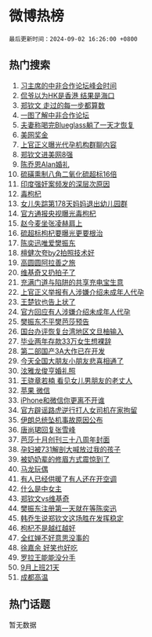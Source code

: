 # 微博热榜

`最后更新时间：2024-09-02 16:26:00 +0800`

## 热门搜索

1. [习主席的中非合作论坛峰会时间](https://m.weibo.cn/search?containerid=100103type%3D1%26t%3D10%26q%3D%23%E4%B9%A0%E4%B8%BB%E5%B8%AD%E7%9A%84%E4%B8%AD%E9%9D%9E%E5%90%88%E4%BD%9C%E8%AE%BA%E5%9D%9B%E5%B3%B0%E4%BC%9A%E6%97%B6%E9%97%B4%23&stream_entry_id=51&isnewpage=1&extparam=seat%3D1%26stream_entry_id%3D51%26pos%3D0%26q%3D%2523%25E4%25B9%25A0%25E4%25B8%25BB%25E5%25B8%25AD%25E7%259A%2584%25E4%25B8%25AD%25E9%259D%259E%25E5%2590%2588%25E4%25BD%259C%25E8%25AE%25BA%25E5%259D%259B%25E5%25B3%25B0%25E4%25BC%259A%25E6%2597%25B6%25E9%2597%25B4%2523%26cate%3D10103%26c_type%3D51%26dgr%3D0%26filter_type%3Drealtimehot%26display_time%3D1725265559%26pre_seqid%3D172526555960903451176)
1. [侃爷以为HK是香港 结果是海口](https://m.weibo.cn/search?containerid=100103type%3D1%26t%3D10%26q%3D%E4%BE%83%E7%88%B7%E4%BB%A5%E4%B8%BAHK%E6%98%AF%E9%A6%99%E6%B8%AF+%E7%BB%93%E6%9E%9C%E6%98%AF%E6%B5%B7%E5%8F%A3&stream_entry_id=31&isnewpage=1&extparam=seat%3D1%26realpos%3D1%26c_type%3D31%26lcate%3D5001%26cate%3D5001%26band_rank%3D1%26q%3D%25E4%25BE%2583%25E7%2588%25B7%25E4%25BB%25A5%25E4%25B8%25BAHK%25E6%2598%25AF%25E9%25A6%2599%25E6%25B8%25AF%2520%25E7%25BB%2593%25E6%259E%259C%25E6%2598%25AF%25E6%25B5%25B7%25E5%258F%25A3%26stream_entry_id%3D31%26flag%3D1%26dgr%3D0%26pos%3D0%26filter_type%3Drealtimehot%26display_time%3D1725265559%26pre_seqid%3D172526555960903451176)
1. [郑钦文 走过的每一步都算数](https://m.weibo.cn/search?containerid=100103type%3D1%26t%3D10%26q%3D%E9%83%91%E9%92%A6%E6%96%87+%E8%B5%B0%E8%BF%87%E7%9A%84%E6%AF%8F%E4%B8%80%E6%AD%A5%E9%83%BD%E7%AE%97%E6%95%B0&stream_entry_id=31&isnewpage=1&extparam=seat%3D1%26realpos%3D2%26c_type%3D31%26lcate%3D5001%26cate%3D5001%26band_rank%3D2%26q%3D%25E9%2583%2591%25E9%2592%25A6%25E6%2596%2587%2520%25E8%25B5%25B0%25E8%25BF%2587%25E7%259A%2584%25E6%25AF%258F%25E4%25B8%2580%25E6%25AD%25A5%25E9%2583%25BD%25E7%25AE%2597%25E6%2595%25B0%26stream_entry_id%3D31%26flag%3D1%26dgr%3D0%26pos%3D1%26filter_type%3Drealtimehot%26display_time%3D1725265559%26pre_seqid%3D172526555960903451176)
1. [一图了解中非合作论坛](https://m.weibo.cn/search?containerid=100103type%3D1%26t%3D10%26q%3D%23%E4%B8%80%E5%9B%BE%E4%BA%86%E8%A7%A3%E4%B8%AD%E9%9D%9E%E5%90%88%E4%BD%9C%E8%AE%BA%E5%9D%9B%23&stream_entry_id=31&isnewpage=1&extparam=seat%3D1%26realpos%3D3%26c_type%3D31%26lcate%3D5001%26cate%3D5001%26band_rank%3D3%26q%3D%2523%25E4%25B8%2580%25E5%259B%25BE%25E4%25BA%2586%25E8%25A7%25A3%25E4%25B8%25AD%25E9%259D%259E%25E5%2590%2588%25E4%25BD%259C%25E8%25AE%25BA%25E5%259D%259B%2523%26stream_entry_id%3D31%26flag%3D1%26dgr%3D0%26pos%3D2%26filter_type%3Drealtimehot%26display_time%3D1725265559%26pre_seqid%3D172526555960903451176)
1. [夫妻称喝完Blueglass躺了一天才恢复](https://m.weibo.cn/search?containerid=100103type%3D1%26t%3D10%26q%3D%23%E5%A4%AB%E5%A6%BB%E7%A7%B0%E5%96%9D%E5%AE%8CBlueglass%E8%BA%BA%E4%BA%86%E4%B8%80%E5%A4%A9%E6%89%8D%E6%81%A2%E5%A4%8D%23&stream_entry_id=31&isnewpage=1&extparam=seat%3D1%26realpos%3D4%26c_type%3D31%26lcate%3D5001%26cate%3D5001%26band_rank%3D4%26q%3D%2523%25E5%25A4%25AB%25E5%25A6%25BB%25E7%25A7%25B0%25E5%2596%259D%25E5%25AE%258CBlueglass%25E8%25BA%25BA%25E4%25BA%2586%25E4%25B8%2580%25E5%25A4%25A9%25E6%2589%258D%25E6%2581%25A2%25E5%25A4%258D%2523%26stream_entry_id%3D31%26flag%3D1%26dgr%3D0%26pos%3D3%26filter_type%3Drealtimehot%26display_time%3D1725265559%26pre_seqid%3D172526555960903451176)
1. [美网奖金](https://m.weibo.cn/search?containerid=100103type%3D1%26t%3D10%26q%3D%E7%BE%8E%E7%BD%91%E5%A5%96%E9%87%91&stream_entry_id=31&isnewpage=1&extparam=seat%3D1%26realpos%3D5%26c_type%3D31%26lcate%3D5001%26cate%3D5001%26band_rank%3D5%26q%3D%25E7%25BE%258E%25E7%25BD%2591%25E5%25A5%2596%25E9%2587%2591%26stream_entry_id%3D31%26flag%3D1%26dgr%3D0%26pos%3D4%26filter_type%3Drealtimehot%26display_time%3D1725265559%26pre_seqid%3D172526555960903451176)
1. [上官正义曝光代孕机构群聊内容](https://m.weibo.cn/search?containerid=100103type%3D1%26t%3D10%26q%3D%23%E4%B8%8A%E5%AE%98%E6%AD%A3%E4%B9%89%E6%9B%9D%E5%85%89%E4%BB%A3%E5%AD%95%E6%9C%BA%E6%9E%84%E7%BE%A4%E8%81%8A%E5%86%85%E5%AE%B9%23&stream_entry_id=31&isnewpage=1&extparam=seat%3D1%26realpos%3D6%26c_type%3D31%26lcate%3D5001%26cate%3D5001%26band_rank%3D6%26q%3D%2523%25E4%25B8%258A%25E5%25AE%2598%25E6%25AD%25A3%25E4%25B9%2589%25E6%259B%259D%25E5%2585%2589%25E4%25BB%25A3%25E5%25AD%2595%25E6%259C%25BA%25E6%259E%2584%25E7%25BE%25A4%25E8%2581%258A%25E5%2586%2585%25E5%25AE%25B9%2523%26stream_entry_id%3D31%26flag%3D1%26dgr%3D0%26pos%3D5%26filter_type%3Drealtimehot%26display_time%3D1725265559%26pre_seqid%3D172526555960903451176)
1. [郑钦文进美网8强](https://m.weibo.cn/search?containerid=100103type%3D1%26t%3D10%26q%3D%23%E9%83%91%E9%92%A6%E6%96%87%E8%BF%9B%E7%BE%8E%E7%BD%918%E5%BC%BA%23&stream_entry_id=31&isnewpage=1&extparam=seat%3D1%26realpos%3D7%26c_type%3D31%26lcate%3D5001%26cate%3D5001%26band_rank%3D7%26q%3D%2523%25E9%2583%2591%25E9%2592%25A6%25E6%2596%2587%25E8%25BF%259B%25E7%25BE%258E%25E7%25BD%25918%25E5%25BC%25BA%2523%26stream_entry_id%3D31%26flag%3D16%26dgr%3D0%26pos%3D6%26filter_type%3Drealtimehot%26display_time%3D1725265559%26pre_seqid%3D172526555960903451176)
1. [陈乔恩Alan婚礼](https://m.weibo.cn/search?containerid=100103type%3D1%26t%3D10%26q%3D%23%E9%99%88%E4%B9%94%E6%81%A9Alan%E5%A9%9A%E7%A4%BC%23&stream_entry_id=31&isnewpage=1&extparam=seat%3D1%26realpos%3D8%26c_type%3D31%26lcate%3D5001%26cate%3D5001%26band_rank%3D8%26q%3D%2523%25E9%2599%2588%25E4%25B9%2594%25E6%2581%25A9Alan%25E5%25A9%259A%25E7%25A4%25BC%2523%26stream_entry_id%3D31%26flag%3D2%26dgr%3D0%26pos%3D7%26filter_type%3Drealtimehot%26display_time%3D1725265559%26pre_seqid%3D172526555960903451176)
1. [硫磺熏制八角二氧化硫超标16倍](https://m.weibo.cn/search?containerid=100103type%3D1%26t%3D10%26q%3D%23%E7%A1%AB%E7%A3%BA%E7%86%8F%E5%88%B6%E5%85%AB%E8%A7%92%E4%BA%8C%E6%B0%A7%E5%8C%96%E7%A1%AB%E8%B6%85%E6%A0%8716%E5%80%8D%23&stream_entry_id=31&isnewpage=1&extparam=seat%3D1%26realpos%3D9%26c_type%3D31%26lcate%3D5001%26cate%3D5001%26band_rank%3D9%26q%3D%2523%25E7%25A1%25AB%25E7%25A3%25BA%25E7%2586%258F%25E5%2588%25B6%25E5%2585%25AB%25E8%25A7%2592%25E4%25BA%258C%25E6%25B0%25A7%25E5%258C%2596%25E7%25A1%25AB%25E8%25B6%2585%25E6%25A0%258716%25E5%2580%258D%2523%26stream_entry_id%3D31%26flag%3D1%26dgr%3D0%26pos%3D8%26filter_type%3Drealtimehot%26display_time%3D1725265559%26pre_seqid%3D172526555960903451176)
1. [印度强奸案频发的深层次原因](https://m.weibo.cn/search?containerid=100103type%3D1%26t%3D10%26q%3D%23%E5%8D%B0%E5%BA%A6%E5%BC%BA%E5%A5%B8%E6%A1%88%E9%A2%91%E5%8F%91%E7%9A%84%E6%B7%B1%E5%B1%82%E6%AC%A1%E5%8E%9F%E5%9B%A0%23&stream_entry_id=31&isnewpage=1&extparam=seat%3D1%26realpos%3D10%26c_type%3D31%26lcate%3D5001%26cate%3D5001%26band_rank%3D10%26q%3D%2523%25E5%258D%25B0%25E5%25BA%25A6%25E5%25BC%25BA%25E5%25A5%25B8%25E6%25A1%2588%25E9%25A2%2591%25E5%258F%2591%25E7%259A%2584%25E6%25B7%25B1%25E5%25B1%2582%25E6%25AC%25A1%25E5%258E%259F%25E5%259B%25A0%2523%26stream_entry_id%3D31%26flag%3D1%26dgr%3D0%26pos%3D9%26filter_type%3Drealtimehot%26display_time%3D1725265559%26pre_seqid%3D172526555960903451176)
1. [毒枸杞](https://m.weibo.cn/search?containerid=100103type%3D1%26t%3D10%26q%3D%E6%AF%92%E6%9E%B8%E6%9D%9E&stream_entry_id=31&isnewpage=1&extparam=seat%3D1%26realpos%3D11%26c_type%3D31%26lcate%3D5001%26cate%3D5001%26band_rank%3D11%26q%3D%25E6%25AF%2592%25E6%259E%25B8%25E6%259D%259E%26stream_entry_id%3D31%26flag%3D0%26dgr%3D0%26pos%3D10%26filter_type%3Drealtimehot%26display_time%3D1725265559%26pre_seqid%3D172526555960903451176)
1. [女儿失踪第178天妈妈退出幼儿园群](https://m.weibo.cn/search?containerid=100103type%3D1%26t%3D10%26q%3D%23%E5%A5%B3%E5%84%BF%E5%A4%B1%E8%B8%AA%E7%AC%AC178%E5%A4%A9%E5%A6%88%E5%A6%88%E9%80%80%E5%87%BA%E5%B9%BC%E5%84%BF%E5%9B%AD%E7%BE%A4%23&stream_entry_id=31&isnewpage=1&extparam=seat%3D1%26realpos%3D12%26c_type%3D31%26lcate%3D5001%26cate%3D5001%26band_rank%3D12%26q%3D%2523%25E5%25A5%25B3%25E5%2584%25BF%25E5%25A4%25B1%25E8%25B8%25AA%25E7%25AC%25AC178%25E5%25A4%25A9%25E5%25A6%2588%25E5%25A6%2588%25E9%2580%2580%25E5%2587%25BA%25E5%25B9%25BC%25E5%2584%25BF%25E5%259B%25AD%25E7%25BE%25A4%2523%26stream_entry_id%3D31%26flag%3D2%26dgr%3D0%26pos%3D11%26filter_type%3Drealtimehot%26display_time%3D1725265559%26pre_seqid%3D172526555960903451176)
1. [官方通报央视曝光毒枸杞](https://m.weibo.cn/search?containerid=100103type%3D1%26t%3D10%26q%3D%23%E5%AE%98%E6%96%B9%E9%80%9A%E6%8A%A5%E5%A4%AE%E8%A7%86%E6%9B%9D%E5%85%89%E6%AF%92%E6%9E%B8%E6%9D%9E%23&stream_entry_id=31&isnewpage=1&extparam=seat%3D1%26realpos%3D13%26c_type%3D31%26lcate%3D5001%26cate%3D5001%26band_rank%3D13%26q%3D%2523%25E5%25AE%2598%25E6%2596%25B9%25E9%2580%259A%25E6%258A%25A5%25E5%25A4%25AE%25E8%25A7%2586%25E6%259B%259D%25E5%2585%2589%25E6%25AF%2592%25E6%259E%25B8%25E6%259D%259E%2523%26stream_entry_id%3D31%26flag%3D0%26dgr%3D0%26pos%3D12%26filter_type%3Drealtimehot%26display_time%3D1725265559%26pre_seqid%3D172526555960903451176)
1. [赵今麦坐张凌赫肩上](https://m.weibo.cn/search?containerid=100103type%3D1%26t%3D10%26q%3D%23%E8%B5%B5%E4%BB%8A%E9%BA%A6%E5%9D%90%E5%BC%A0%E5%87%8C%E8%B5%AB%E8%82%A9%E4%B8%8A%23&stream_entry_id=31&isnewpage=1&extparam=seat%3D1%26realpos%3D14%26c_type%3D31%26lcate%3D5001%26cate%3D5001%26band_rank%3D14%26q%3D%2523%25E8%25B5%25B5%25E4%25BB%258A%25E9%25BA%25A6%25E5%259D%2590%25E5%25BC%25A0%25E5%2587%258C%25E8%25B5%25AB%25E8%2582%25A9%25E4%25B8%258A%2523%26stream_entry_id%3D31%26flag%3D1%26dgr%3D0%26pos%3D13%26filter_type%3Drealtimehot%26display_time%3D1725265559%26pre_seqid%3D172526555960903451176)
1. [硫超标枸杞要曝光更要根治](https://m.weibo.cn/search?containerid=100103type%3D1%26t%3D10%26q%3D%23%E7%A1%AB%E8%B6%85%E6%A0%87%E6%9E%B8%E6%9D%9E%E8%A6%81%E6%9B%9D%E5%85%89%E6%9B%B4%E8%A6%81%E6%A0%B9%E6%B2%BB%23&stream_entry_id=31&isnewpage=1&extparam=seat%3D1%26realpos%3D15%26c_type%3D31%26lcate%3D5001%26cate%3D5001%26band_rank%3D15%26q%3D%2523%25E7%25A1%25AB%25E8%25B6%2585%25E6%25A0%2587%25E6%259E%25B8%25E6%259D%259E%25E8%25A6%2581%25E6%259B%259D%25E5%2585%2589%25E6%259B%25B4%25E8%25A6%2581%25E6%25A0%25B9%25E6%25B2%25BB%2523%26stream_entry_id%3D31%26flag%3D1%26dgr%3D0%26pos%3D14%26filter_type%3Drealtimehot%26display_time%3D1725265559%26pre_seqid%3D172526555960903451176)
1. [陈奕迅唯爱樊振东](https://m.weibo.cn/search?containerid=100103type%3D1%26t%3D10%26q%3D%23%E9%99%88%E5%A5%95%E8%BF%85%E5%94%AF%E7%88%B1%E6%A8%8A%E6%8C%AF%E4%B8%9C%23&stream_entry_id=31&isnewpage=1&extparam=seat%3D1%26realpos%3D16%26c_type%3D31%26lcate%3D5001%26cate%3D5001%26band_rank%3D16%26q%3D%2523%25E9%2599%2588%25E5%25A5%2595%25E8%25BF%2585%25E5%2594%25AF%25E7%2588%25B1%25E6%25A8%258A%25E6%258C%25AF%25E4%25B8%259C%2523%26stream_entry_id%3D31%26flag%3D0%26dgr%3D0%26pos%3D15%26filter_type%3Drealtimehot%26display_time%3D1725265559%26pre_seqid%3D172526555960903451176)
1. [檀健次夸by2拍照技术好](https://m.weibo.cn/search?containerid=100103type%3D1%26t%3D10%26q%3D%E6%AA%80%E5%81%A5%E6%AC%A1%E5%A4%B8by2%E6%8B%8D%E7%85%A7%E6%8A%80%E6%9C%AF%E5%A5%BD&stream_entry_id=31&isnewpage=1&extparam=seat%3D1%26realpos%3D17%26c_type%3D31%26lcate%3D5001%26cate%3D5001%26band_rank%3D17%26q%3D%25E6%25AA%2580%25E5%2581%25A5%25E6%25AC%25A1%25E5%25A4%25B8by2%25E6%258B%258D%25E7%2585%25A7%25E6%258A%2580%25E6%259C%25AF%25E5%25A5%25BD%26stream_entry_id%3D31%26flag%3D1%26dgr%3D0%26pos%3D16%26filter_type%3Drealtimehot%26display_time%3D1725265559%26pre_seqid%3D172526555960903451176)
1. [高圆圆阿拉善之旅](https://m.weibo.cn/search?containerid=100103type%3D1%26t%3D10%26q%3D%23%E9%AB%98%E5%9C%86%E5%9C%86%E9%98%BF%E6%8B%89%E5%96%84%E4%B9%8B%E6%97%85%23&stream_entry_id=31&isnewpage=1&extparam=seat%3D1%26realpos%3D18%26c_type%3D31%26lcate%3D5001%26cate%3D5001%26band_rank%3D18%26q%3D%2523%25E9%25AB%2598%25E5%259C%2586%25E5%259C%2586%25E9%2598%25BF%25E6%258B%2589%25E5%2596%2584%25E4%25B9%258B%25E6%2597%2585%2523%26stream_entry_id%3D31%26flag%3D1%26dgr%3D0%26pos%3D17%26filter_type%3Drealtimehot%26display_time%3D1725265559%26pre_seqid%3D172526555960903451176)
1. [维基奇又扔拍子了](https://m.weibo.cn/search?containerid=100103type%3D1%26t%3D10%26q%3D%23%E7%BB%B4%E5%9F%BA%E5%A5%87%E5%8F%88%E6%89%94%E6%8B%8D%E5%AD%90%E4%BA%86%23&stream_entry_id=31&isnewpage=1&extparam=seat%3D1%26realpos%3D19%26c_type%3D31%26lcate%3D5001%26cate%3D5001%26band_rank%3D19%26q%3D%2523%25E7%25BB%25B4%25E5%259F%25BA%25E5%25A5%2587%25E5%258F%2588%25E6%2589%2594%25E6%258B%258D%25E5%25AD%2590%25E4%25BA%2586%2523%26stream_entry_id%3D31%26flag%3D0%26dgr%3D0%26pos%3D18%26filter_type%3Drealtimehot%26display_time%3D1725265559%26pre_seqid%3D172526555960903451176)
1. [充满门道与陷阱的共享充电宝生意](https://m.weibo.cn/search?containerid=100103type%3D1%26t%3D10%26q%3D%23%E5%85%85%E6%BB%A1%E9%97%A8%E9%81%93%E4%B8%8E%E9%99%B7%E9%98%B1%E7%9A%84%E5%85%B1%E4%BA%AB%E5%85%85%E7%94%B5%E5%AE%9D%E7%94%9F%E6%84%8F%23&stream_entry_id=31&isnewpage=1&extparam=seat%3D1%26realpos%3D20%26c_type%3D31%26lcate%3D5001%26cate%3D5001%26band_rank%3D20%26q%3D%2523%25E5%2585%2585%25E6%25BB%25A1%25E9%2597%25A8%25E9%2581%2593%25E4%25B8%258E%25E9%2599%25B7%25E9%2598%25B1%25E7%259A%2584%25E5%2585%25B1%25E4%25BA%25AB%25E5%2585%2585%25E7%2594%25B5%25E5%25AE%259D%25E7%2594%259F%25E6%2584%258F%2523%26stream_entry_id%3D31%26flag%3D1%26dgr%3D0%26pos%3D19%26filter_type%3Drealtimehot%26display_time%3D1725265559%26pre_seqid%3D172526555960903451176)
1. [上官正义举报有人涉嫌介绍未成年人代孕](https://m.weibo.cn/search?containerid=100103type%3D1%26t%3D10%26q%3D%23%E4%B8%8A%E5%AE%98%E6%AD%A3%E4%B9%89%E4%B8%BE%E6%8A%A5%E6%9C%89%E4%BA%BA%E6%B6%89%E5%AB%8C%E4%BB%8B%E7%BB%8D%E6%9C%AA%E6%88%90%E5%B9%B4%E4%BA%BA%E4%BB%A3%E5%AD%95%23&stream_entry_id=31&isnewpage=1&extparam=seat%3D1%26realpos%3D21%26c_type%3D31%26lcate%3D5001%26cate%3D5001%26band_rank%3D21%26q%3D%2523%25E4%25B8%258A%25E5%25AE%2598%25E6%25AD%25A3%25E4%25B9%2589%25E4%25B8%25BE%25E6%258A%25A5%25E6%259C%2589%25E4%25BA%25BA%25E6%25B6%2589%25E5%25AB%258C%25E4%25BB%258B%25E7%25BB%258D%25E6%259C%25AA%25E6%2588%2590%25E5%25B9%25B4%25E4%25BA%25BA%25E4%25BB%25A3%25E5%25AD%2595%2523%26stream_entry_id%3D31%26flag%3D0%26dgr%3D0%26pos%3D20%26filter_type%3Drealtimehot%26display_time%3D1725265559%26pre_seqid%3D172526555960903451176)
1. [王楚钦也告上状了](https://m.weibo.cn/search?containerid=100103type%3D1%26t%3D10%26q%3D%23%E7%8E%8B%E6%A5%9A%E9%92%A6%E4%B9%9F%E5%91%8A%E4%B8%8A%E7%8A%B6%E4%BA%86%23&stream_entry_id=31&isnewpage=1&extparam=seat%3D1%26realpos%3D22%26c_type%3D31%26lcate%3D5001%26cate%3D5001%26band_rank%3D22%26q%3D%2523%25E7%258E%258B%25E6%25A5%259A%25E9%2592%25A6%25E4%25B9%259F%25E5%2591%258A%25E4%25B8%258A%25E7%258A%25B6%25E4%25BA%2586%2523%26stream_entry_id%3D31%26flag%3D1%26dgr%3D0%26pos%3D21%26filter_type%3Drealtimehot%26display_time%3D1725265559%26pre_seqid%3D172526555960903451176)
1. [官方回应有人涉嫌介绍未成年人代孕](https://m.weibo.cn/search?containerid=100103type%3D1%26t%3D10%26q%3D%23%E5%AE%98%E6%96%B9%E5%9B%9E%E5%BA%94%E6%9C%89%E4%BA%BA%E6%B6%89%E5%AB%8C%E4%BB%8B%E7%BB%8D%E6%9C%AA%E6%88%90%E5%B9%B4%E4%BA%BA%E4%BB%A3%E5%AD%95%23&stream_entry_id=31&isnewpage=1&extparam=seat%3D1%26realpos%3D23%26c_type%3D31%26lcate%3D5001%26cate%3D5001%26band_rank%3D23%26q%3D%2523%25E5%25AE%2598%25E6%2596%25B9%25E5%259B%259E%25E5%25BA%2594%25E6%259C%2589%25E4%25BA%25BA%25E6%25B6%2589%25E5%25AB%258C%25E4%25BB%258B%25E7%25BB%258D%25E6%259C%25AA%25E6%2588%2590%25E5%25B9%25B4%25E4%25BA%25BA%25E4%25BB%25A3%25E5%25AD%2595%2523%26stream_entry_id%3D31%26flag%3D0%26dgr%3D0%26pos%3D22%26filter_type%3Drealtimehot%26display_time%3D1725265559%26pre_seqid%3D172526555960903451176)
1. [樊振东不平樊芭莎预告](https://m.weibo.cn/search?containerid=100103type%3D1%26t%3D10%26q%3D%23%E6%A8%8A%E6%8C%AF%E4%B8%9C%E4%B8%8D%E5%B9%B3%E6%A8%8A%E8%8A%AD%E8%8E%8E%E9%A2%84%E5%91%8A%23&stream_entry_id=31&isnewpage=1&extparam=seat%3D1%26realpos%3D24%26c_type%3D31%26lcate%3D5001%26cate%3D5001%26band_rank%3D24%26q%3D%2523%25E6%25A8%258A%25E6%258C%25AF%25E4%25B8%259C%25E4%25B8%258D%25E5%25B9%25B3%25E6%25A8%258A%25E8%258A%25AD%25E8%258E%258E%25E9%25A2%2584%25E5%2591%258A%2523%26stream_entry_id%3D31%26flag%3D1%26dgr%3D0%26pos%3D23%26filter_type%3Drealtimehot%26display_time%3D1725265559%26pre_seqid%3D172526555960903451176)
1. [国台办评恢复台湾地区文旦柚输入](https://m.weibo.cn/search?containerid=100103type%3D1%26t%3D10%26q%3D%23%E5%9B%BD%E5%8F%B0%E5%8A%9E%E8%AF%84%E6%81%A2%E5%A4%8D%E5%8F%B0%E6%B9%BE%E5%9C%B0%E5%8C%BA%E6%96%87%E6%97%A6%E6%9F%9A%E8%BE%93%E5%85%A5%23&stream_entry_id=31&isnewpage=1&extparam=seat%3D1%26realpos%3D25%26c_type%3D31%26lcate%3D5001%26cate%3D5001%26band_rank%3D25%26q%3D%2523%25E5%259B%25BD%25E5%258F%25B0%25E5%258A%259E%25E8%25AF%2584%25E6%2581%25A2%25E5%25A4%258D%25E5%258F%25B0%25E6%25B9%25BE%25E5%259C%25B0%25E5%258C%25BA%25E6%2596%2587%25E6%2597%25A6%25E6%259F%259A%25E8%25BE%2593%25E5%2585%25A5%2523%26stream_entry_id%3D31%26flag%3D0%26dgr%3D0%26pos%3D24%26filter_type%3Drealtimehot%26display_time%3D1725265559%26pre_seqid%3D172526555960903451176)
1. [毕业两年存款33万女生想裸辞](https://m.weibo.cn/search?containerid=100103type%3D1%26t%3D10%26q%3D%23%E6%AF%95%E4%B8%9A%E4%B8%A4%E5%B9%B4%E5%AD%98%E6%AC%BE33%E4%B8%87%E5%A5%B3%E7%94%9F%E6%83%B3%E8%A3%B8%E8%BE%9E%23&stream_entry_id=31&isnewpage=1&extparam=seat%3D1%26realpos%3D26%26c_type%3D31%26lcate%3D5001%26cate%3D5001%26band_rank%3D26%26q%3D%2523%25E6%25AF%2595%25E4%25B8%259A%25E4%25B8%25A4%25E5%25B9%25B4%25E5%25AD%2598%25E6%25AC%25BE33%25E4%25B8%2587%25E5%25A5%25B3%25E7%2594%259F%25E6%2583%25B3%25E8%25A3%25B8%25E8%25BE%259E%2523%26stream_entry_id%3D31%26flag%3D0%26dgr%3D0%26pos%3D25%26filter_type%3Drealtimehot%26display_time%3D1725265559%26pre_seqid%3D172526555960903451176)
1. [第二部国产3A大作已在开发](https://m.weibo.cn/search?containerid=100103type%3D1%26t%3D10%26q%3D%23%E7%AC%AC%E4%BA%8C%E9%83%A8%E5%9B%BD%E4%BA%A73A%E5%A4%A7%E4%BD%9C%E5%B7%B2%E5%9C%A8%E5%BC%80%E5%8F%91%23&stream_entry_id=31&isnewpage=1&extparam=seat%3D1%26realpos%3D27%26c_type%3D31%26lcate%3D5001%26cate%3D5001%26band_rank%3D27%26q%3D%2523%25E7%25AC%25AC%25E4%25BA%258C%25E9%2583%25A8%25E5%259B%25BD%25E4%25BA%25A73A%25E5%25A4%25A7%25E4%25BD%259C%25E5%25B7%25B2%25E5%259C%25A8%25E5%25BC%2580%25E5%258F%2591%2523%26stream_entry_id%3D31%26flag%3D1%26dgr%3D0%26pos%3D26%26filter_type%3Drealtimehot%26display_time%3D1725265559%26pre_seqid%3D172526555960903451176)
1. [今天全国大朋友小朋友悲喜相通了](https://m.weibo.cn/search?containerid=100103type%3D1%26t%3D10%26q%3D%23%E4%BB%8A%E5%A4%A9%E5%85%A8%E5%9B%BD%E5%A4%A7%E6%9C%8B%E5%8F%8B%E5%B0%8F%E6%9C%8B%E5%8F%8B%E6%82%B2%E5%96%9C%E7%9B%B8%E9%80%9A%E4%BA%86%23&stream_entry_id=31&isnewpage=1&extparam=seat%3D1%26realpos%3D28%26c_type%3D31%26lcate%3D5001%26cate%3D5001%26band_rank%3D28%26q%3D%2523%25E4%25BB%258A%25E5%25A4%25A9%25E5%2585%25A8%25E5%259B%25BD%25E5%25A4%25A7%25E6%259C%258B%25E5%258F%258B%25E5%25B0%258F%25E6%259C%258B%25E5%258F%258B%25E6%2582%25B2%25E5%2596%259C%25E7%259B%25B8%25E9%2580%259A%25E4%25BA%2586%2523%26stream_entry_id%3D31%26flag%3D1%26dgr%3D0%26pos%3D27%26filter_type%3Drealtimehot%26display_time%3D1725265559%26pre_seqid%3D172526555960903451176)
1. [泫雅龙俊亨婚礼照](https://m.weibo.cn/search?containerid=100103type%3D1%26t%3D10%26q%3D%23%E6%B3%AB%E9%9B%85%E9%BE%99%E4%BF%8A%E4%BA%A8%E5%A9%9A%E7%A4%BC%E7%85%A7%23&stream_entry_id=31&isnewpage=1&extparam=seat%3D1%26realpos%3D29%26c_type%3D31%26lcate%3D5001%26cate%3D5001%26band_rank%3D29%26q%3D%2523%25E6%25B3%25AB%25E9%259B%2585%25E9%25BE%2599%25E4%25BF%258A%25E4%25BA%25A8%25E5%25A9%259A%25E7%25A4%25BC%25E7%2585%25A7%2523%26stream_entry_id%3D31%26flag%3D0%26dgr%3D0%26pos%3D28%26filter_type%3Drealtimehot%26display_time%3D1725265559%26pre_seqid%3D172526555960903451176)
1. [王骁章若楠 看见女儿男朋友的老丈人](https://m.weibo.cn/search?containerid=100103type%3D1%26t%3D10%26q%3D%E7%8E%8B%E9%AA%81%E7%AB%A0%E8%8B%A5%E6%A5%A0+%E7%9C%8B%E8%A7%81%E5%A5%B3%E5%84%BF%E7%94%B7%E6%9C%8B%E5%8F%8B%E7%9A%84%E8%80%81%E4%B8%88%E4%BA%BA&stream_entry_id=31&isnewpage=1&extparam=seat%3D1%26realpos%3D30%26c_type%3D31%26lcate%3D5001%26cate%3D5001%26band_rank%3D30%26q%3D%25E7%258E%258B%25E9%25AA%2581%25E7%25AB%25A0%25E8%258B%25A5%25E6%25A5%25A0%2520%25E7%259C%258B%25E8%25A7%2581%25E5%25A5%25B3%25E5%2584%25BF%25E7%2594%25B7%25E6%259C%258B%25E5%258F%258B%25E7%259A%2584%25E8%2580%2581%25E4%25B8%2588%25E4%25BA%25BA%26stream_entry_id%3D31%26flag%3D0%26dgr%3D0%26pos%3D29%26filter_type%3Drealtimehot%26display_time%3D1725265559%26pre_seqid%3D172526555960903451176)
1. [苹果 微信](https://m.weibo.cn/search?containerid=100103type%3D1%26t%3D10%26q%3D%E8%8B%B9%E6%9E%9C+%E5%BE%AE%E4%BF%A1&stream_entry_id=31&isnewpage=1&extparam=seat%3D1%26realpos%3D31%26c_type%3D31%26lcate%3D5001%26cate%3D5001%26band_rank%3D31%26q%3D%25E8%258B%25B9%25E6%259E%259C%2520%25E5%25BE%25AE%25E4%25BF%25A1%26stream_entry_id%3D31%26flag%3D0%26dgr%3D0%26pos%3D30%26filter_type%3Drealtimehot%26display_time%3D1725265559%26pre_seqid%3D172526555960903451176)
1. [iPhone和微信你更离不开谁](https://m.weibo.cn/search?containerid=100103type%3D1%26t%3D10%26q%3D%23iPhone%E5%92%8C%E5%BE%AE%E4%BF%A1%E4%BD%A0%E6%9B%B4%E7%A6%BB%E4%B8%8D%E5%BC%80%E8%B0%81%23&stream_entry_id=31&isnewpage=1&extparam=seat%3D1%26realpos%3D32%26c_type%3D31%26lcate%3D5001%26cate%3D5001%26band_rank%3D32%26q%3D%2523iPhone%25E5%2592%258C%25E5%25BE%25AE%25E4%25BF%25A1%25E4%25BD%25A0%25E6%259B%25B4%25E7%25A6%25BB%25E4%25B8%258D%25E5%25BC%2580%25E8%25B0%2581%2523%26stream_entry_id%3D31%26flag%3D1%26dgr%3D0%26pos%3D31%26filter_type%3Drealtimehot%26display_time%3D1725265559%26pre_seqid%3D172526555960903451176)
1. [官方辟谣路虎逆行打人女司机在家拘留](https://m.weibo.cn/search?containerid=100103type%3D1%26t%3D10%26q%3D%23%E5%AE%98%E6%96%B9%E8%BE%9F%E8%B0%A3%E8%B7%AF%E8%99%8E%E9%80%86%E8%A1%8C%E6%89%93%E4%BA%BA%E5%A5%B3%E5%8F%B8%E6%9C%BA%E5%9C%A8%E5%AE%B6%E6%8B%98%E7%95%99%23&stream_entry_id=31&isnewpage=1&extparam=seat%3D1%26realpos%3D33%26c_type%3D31%26lcate%3D5001%26cate%3D5001%26band_rank%3D33%26q%3D%2523%25E5%25AE%2598%25E6%2596%25B9%25E8%25BE%259F%25E8%25B0%25A3%25E8%25B7%25AF%25E8%2599%258E%25E9%2580%2586%25E8%25A1%258C%25E6%2589%2593%25E4%25BA%25BA%25E5%25A5%25B3%25E5%258F%25B8%25E6%259C%25BA%25E5%259C%25A8%25E5%25AE%25B6%25E6%258B%2598%25E7%2595%2599%2523%26stream_entry_id%3D31%26flag%3D0%26dgr%3D0%26pos%3D32%26filter_type%3Drealtimehot%26display_time%3D1725265559%26pre_seqid%3D172526555960903451176)
1. [伊朗总统坠机事故原因公布](https://m.weibo.cn/search?containerid=100103type%3D1%26t%3D10%26q%3D%23%E4%BC%8A%E6%9C%97%E6%80%BB%E7%BB%9F%E5%9D%A0%E6%9C%BA%E4%BA%8B%E6%95%85%E5%8E%9F%E5%9B%A0%E5%85%AC%E5%B8%83%23&stream_entry_id=31&isnewpage=1&extparam=seat%3D1%26realpos%3D34%26c_type%3D31%26lcate%3D5001%26cate%3D5001%26band_rank%3D34%26q%3D%2523%25E4%25BC%258A%25E6%259C%2597%25E6%2580%25BB%25E7%25BB%259F%25E5%259D%25A0%25E6%259C%25BA%25E4%25BA%258B%25E6%2595%2585%25E5%258E%259F%25E5%259B%25A0%25E5%2585%25AC%25E5%25B8%2583%2523%26stream_entry_id%3D31%26flag%3D1%26dgr%3D0%26pos%3D33%26filter_type%3Drealtimehot%26display_time%3D1725265559%26pre_seqid%3D172526555960903451176)
1. [唐尚珺回复张雪峰](https://m.weibo.cn/search?containerid=100103type%3D1%26t%3D10%26q%3D%23%E5%94%90%E5%B0%9A%E7%8F%BA%E5%9B%9E%E5%A4%8D%E5%BC%A0%E9%9B%AA%E5%B3%B0%23&stream_entry_id=31&isnewpage=1&extparam=seat%3D1%26realpos%3D35%26c_type%3D31%26lcate%3D5001%26cate%3D5001%26band_rank%3D35%26q%3D%2523%25E5%2594%2590%25E5%25B0%259A%25E7%258F%25BA%25E5%259B%259E%25E5%25A4%258D%25E5%25BC%25A0%25E9%259B%25AA%25E5%25B3%25B0%2523%26stream_entry_id%3D31%26flag%3D1%26dgr%3D0%26pos%3D34%26filter_type%3Drealtimehot%26display_time%3D1725265559%26pre_seqid%3D172526555960903451176)
1. [芭莎十月创刊三十八周年封面](https://m.weibo.cn/search?containerid=100103type%3D1%26t%3D10%26q%3D%E8%8A%AD%E8%8E%8E%E5%8D%81%E6%9C%88%E5%88%9B%E5%88%8A%E4%B8%89%E5%8D%81%E5%85%AB%E5%91%A8%E5%B9%B4%E5%B0%81%E9%9D%A2&stream_entry_id=31&isnewpage=1&extparam=seat%3D1%26realpos%3D36%26c_type%3D31%26lcate%3D5001%26cate%3D5001%26band_rank%3D36%26q%3D%25E8%258A%25AD%25E8%258E%258E%25E5%258D%2581%25E6%259C%2588%25E5%2588%259B%25E5%2588%258A%25E4%25B8%2589%25E5%258D%2581%25E5%2585%25AB%25E5%2591%25A8%25E5%25B9%25B4%25E5%25B0%2581%25E9%259D%25A2%26stream_entry_id%3D31%26flag%3D1%26dgr%3D0%26pos%3D35%26filter_type%3Drealtimehot%26display_time%3D1725265559%26pre_seqid%3D172526555960903451176)
1. [孕妇被731解剖大喊放过我的孩子](https://m.weibo.cn/search?containerid=100103type%3D1%26t%3D10%26q%3D%23%E5%AD%95%E5%A6%87%E8%A2%AB731%E8%A7%A3%E5%89%96%E5%A4%A7%E5%96%8A%E6%94%BE%E8%BF%87%E6%88%91%E7%9A%84%E5%AD%A9%E5%AD%90%23&stream_entry_id=31&isnewpage=1&extparam=seat%3D1%26realpos%3D37%26c_type%3D31%26lcate%3D5001%26cate%3D5001%26band_rank%3D37%26q%3D%2523%25E5%25AD%2595%25E5%25A6%2587%25E8%25A2%25AB731%25E8%25A7%25A3%25E5%2589%2596%25E5%25A4%25A7%25E5%2596%258A%25E6%2594%25BE%25E8%25BF%2587%25E6%2588%2591%25E7%259A%2584%25E5%25AD%25A9%25E5%25AD%2590%2523%26stream_entry_id%3D31%26flag%3D0%26dgr%3D0%26pos%3D36%26filter_type%3Drealtimehot%26display_time%3D1725265559%26pre_seqid%3D172526555960903451176)
1. [被奶奶辈的修眉方式震惊到了](https://m.weibo.cn/search?containerid=100103type%3D1%26t%3D10%26q%3D%23%E8%A2%AB%E5%A5%B6%E5%A5%B6%E8%BE%88%E7%9A%84%E4%BF%AE%E7%9C%89%E6%96%B9%E5%BC%8F%E9%9C%87%E6%83%8A%E5%88%B0%E4%BA%86%23&stream_entry_id=31&isnewpage=1&extparam=seat%3D1%26realpos%3D38%26c_type%3D31%26lcate%3D5001%26cate%3D5001%26band_rank%3D38%26q%3D%2523%25E8%25A2%25AB%25E5%25A5%25B6%25E5%25A5%25B6%25E8%25BE%2588%25E7%259A%2584%25E4%25BF%25AE%25E7%259C%2589%25E6%2596%25B9%25E5%25BC%258F%25E9%259C%2587%25E6%2583%258A%25E5%2588%25B0%25E4%25BA%2586%2523%26stream_entry_id%3D31%26flag%3D1%26dgr%3D0%26pos%3D37%26filter_type%3Drealtimehot%26display_time%3D1725265559%26pre_seqid%3D172526555960903451176)
1. [马龙玩偶](https://m.weibo.cn/search?containerid=100103type%3D1%26t%3D10%26q%3D%23%E9%A9%AC%E9%BE%99%E7%8E%A9%E5%81%B6%23&stream_entry_id=31&isnewpage=1&extparam=seat%3D1%26realpos%3D39%26c_type%3D31%26lcate%3D5001%26cate%3D5001%26band_rank%3D39%26q%3D%2523%25E9%25A9%25AC%25E9%25BE%2599%25E7%258E%25A9%25E5%2581%25B6%2523%26stream_entry_id%3D31%26flag%3D0%26dgr%3D0%26pos%3D38%26filter_type%3Drealtimehot%26display_time%3D1725265559%26pre_seqid%3D172526555960903451176)
1. [有人已经供暖了有人还在开空调](https://m.weibo.cn/search?containerid=100103type%3D1%26t%3D10%26q%3D%23%E6%9C%89%E4%BA%BA%E5%B7%B2%E7%BB%8F%E4%BE%9B%E6%9A%96%E4%BA%86%E6%9C%89%E4%BA%BA%E8%BF%98%E5%9C%A8%E5%BC%80%E7%A9%BA%E8%B0%83%23&stream_entry_id=31&isnewpage=1&extparam=seat%3D1%26realpos%3D40%26c_type%3D31%26lcate%3D5001%26cate%3D5001%26band_rank%3D40%26q%3D%2523%25E6%259C%2589%25E4%25BA%25BA%25E5%25B7%25B2%25E7%25BB%258F%25E4%25BE%259B%25E6%259A%2596%25E4%25BA%2586%25E6%259C%2589%25E4%25BA%25BA%25E8%25BF%2598%25E5%259C%25A8%25E5%25BC%2580%25E7%25A9%25BA%25E8%25B0%2583%2523%26stream_entry_id%3D31%26flag%3D1%26dgr%3D0%26pos%3D39%26filter_type%3Drealtimehot%26display_time%3D1725265559%26pre_seqid%3D172526555960903451176)
1. [什么是中女主](https://m.weibo.cn/search?containerid=100103type%3D1%26t%3D10%26q%3D%E4%BB%80%E4%B9%88%E6%98%AF%E4%B8%AD%E5%A5%B3%E4%B8%BB&stream_entry_id=31&isnewpage=1&extparam=seat%3D1%26realpos%3D41%26c_type%3D31%26lcate%3D5001%26cate%3D5001%26band_rank%3D41%26q%3D%25E4%25BB%2580%25E4%25B9%2588%25E6%2598%25AF%25E4%25B8%25AD%25E5%25A5%25B3%25E4%25B8%25BB%26stream_entry_id%3D31%26adid%3D253078%26flag%3D0%26dgr%3D0%26pos%3D40%26filter_type%3Drealtimehot%26display_time%3D1725265559%26pre_seqid%3D172526555960903451176)
1. [郑钦文vs维基奇](https://m.weibo.cn/search?containerid=100103type%3D1%26t%3D10%26q%3D%23%E9%83%91%E9%92%A6%E6%96%87vs%E7%BB%B4%E5%9F%BA%E5%A5%87%23&stream_entry_id=31&isnewpage=1&extparam=seat%3D1%26realpos%3D42%26c_type%3D31%26lcate%3D5001%26cate%3D5001%26band_rank%3D42%26q%3D%2523%25E9%2583%2591%25E9%2592%25A6%25E6%2596%2587vs%25E7%25BB%25B4%25E5%259F%25BA%25E5%25A5%2587%2523%26stream_entry_id%3D31%26flag%3D0%26dgr%3D0%26pos%3D41%26filter_type%3Drealtimehot%26display_time%3D1725265559%26pre_seqid%3D172526555960903451176)
1. [樊振东注册第一天就在等陈奕迅](https://m.weibo.cn/search?containerid=100103type%3D1%26t%3D10%26q%3D%23%E6%A8%8A%E6%8C%AF%E4%B8%9C%E6%B3%A8%E5%86%8C%E7%AC%AC%E4%B8%80%E5%A4%A9%E5%B0%B1%E5%9C%A8%E7%AD%89%E9%99%88%E5%A5%95%E8%BF%85%23&stream_entry_id=31&isnewpage=1&extparam=seat%3D1%26realpos%3D43%26c_type%3D31%26lcate%3D5001%26cate%3D5001%26band_rank%3D43%26q%3D%2523%25E6%25A8%258A%25E6%258C%25AF%25E4%25B8%259C%25E6%25B3%25A8%25E5%2586%258C%25E7%25AC%25AC%25E4%25B8%2580%25E5%25A4%25A9%25E5%25B0%25B1%25E5%259C%25A8%25E7%25AD%2589%25E9%2599%2588%25E5%25A5%2595%25E8%25BF%2585%2523%26stream_entry_id%3D31%26flag%3D0%26dgr%3D0%26pos%3D42%26filter_type%3Drealtimehot%26display_time%3D1725265559%26pre_seqid%3D172526555960903451176)
1. [韩乔生说郑钦文这场胜在发挥稳定](https://m.weibo.cn/search?containerid=100103type%3D1%26t%3D10%26q%3D%23%E9%9F%A9%E4%B9%94%E7%94%9F%E8%AF%B4%E9%83%91%E9%92%A6%E6%96%87%E8%BF%99%E5%9C%BA%E8%83%9C%E5%9C%A8%E5%8F%91%E6%8C%A5%E7%A8%B3%E5%AE%9A%23&stream_entry_id=31&isnewpage=1&extparam=seat%3D1%26realpos%3D44%26c_type%3D31%26lcate%3D5001%26cate%3D5001%26band_rank%3D44%26q%3D%2523%25E9%259F%25A9%25E4%25B9%2594%25E7%2594%259F%25E8%25AF%25B4%25E9%2583%2591%25E9%2592%25A6%25E6%2596%2587%25E8%25BF%2599%25E5%259C%25BA%25E8%2583%259C%25E5%259C%25A8%25E5%258F%2591%25E6%258C%25A5%25E7%25A8%25B3%25E5%25AE%259A%2523%26stream_entry_id%3D31%26flag%3D1%26dgr%3D0%26pos%3D43%26filter_type%3Drealtimehot%26display_time%3D1725265559%26pre_seqid%3D172526555960903451176)
1. [枸杞不是越红越好](https://m.weibo.cn/search?containerid=100103type%3D1%26t%3D10%26q%3D%23%E6%9E%B8%E6%9D%9E%E4%B8%8D%E6%98%AF%E8%B6%8A%E7%BA%A2%E8%B6%8A%E5%A5%BD%23&stream_entry_id=31&isnewpage=1&extparam=seat%3D1%26realpos%3D45%26c_type%3D31%26lcate%3D5001%26cate%3D5001%26band_rank%3D45%26q%3D%2523%25E6%259E%25B8%25E6%259D%259E%25E4%25B8%258D%25E6%2598%25AF%25E8%25B6%258A%25E7%25BA%25A2%25E8%25B6%258A%25E5%25A5%25BD%2523%26stream_entry_id%3D31%26flag%3D1%26dgr%3D0%26pos%3D44%26filter_type%3Drealtimehot%26display_time%3D1725265559%26pre_seqid%3D172526555960903451176)
1. [全红婵不好意思没事的](https://m.weibo.cn/search?containerid=100103type%3D1%26t%3D10%26q%3D%23%E5%85%A8%E7%BA%A2%E5%A9%B5%E4%B8%8D%E5%A5%BD%E6%84%8F%E6%80%9D%E6%B2%A1%E4%BA%8B%E7%9A%84%23&stream_entry_id=31&isnewpage=1&extparam=seat%3D1%26realpos%3D46%26c_type%3D31%26lcate%3D5001%26cate%3D5001%26band_rank%3D46%26q%3D%2523%25E5%2585%25A8%25E7%25BA%25A2%25E5%25A9%25B5%25E4%25B8%258D%25E5%25A5%25BD%25E6%2584%258F%25E6%2580%259D%25E6%25B2%25A1%25E4%25BA%258B%25E7%259A%2584%2523%26stream_entry_id%3D31%26flag%3D1%26dgr%3D0%26pos%3D45%26filter_type%3Drealtimehot%26display_time%3D1725265559%26pre_seqid%3D172526555960903451176)
1. [徐嘉余 好笑也好吃](https://m.weibo.cn/search?containerid=100103type%3D1%26t%3D10%26q%3D%E5%BE%90%E5%98%89%E4%BD%99+%E5%A5%BD%E7%AC%91%E4%B9%9F%E5%A5%BD%E5%90%83&stream_entry_id=31&isnewpage=1&extparam=seat%3D1%26realpos%3D47%26c_type%3D31%26lcate%3D5001%26cate%3D5001%26band_rank%3D47%26q%3D%25E5%25BE%2590%25E5%2598%2589%25E4%25BD%2599%2520%25E5%25A5%25BD%25E7%25AC%2591%25E4%25B9%259F%25E5%25A5%25BD%25E5%2590%2583%26stream_entry_id%3D31%26flag%3D1%26dgr%3D0%26pos%3D46%26filter_type%3Drealtimehot%26display_time%3D1725265559%26pre_seqid%3D172526555960903451176)
1. [罗拉王能能没分手](https://m.weibo.cn/search?containerid=100103type%3D1%26t%3D10%26q%3D%E7%BD%97%E6%8B%89%E7%8E%8B%E8%83%BD%E8%83%BD%E6%B2%A1%E5%88%86%E6%89%8B&stream_entry_id=31&isnewpage=1&extparam=seat%3D1%26realpos%3D48%26c_type%3D31%26lcate%3D5001%26cate%3D5001%26band_rank%3D48%26q%3D%25E7%25BD%2597%25E6%258B%2589%25E7%258E%258B%25E8%2583%25BD%25E8%2583%25BD%25E6%25B2%25A1%25E5%2588%2586%25E6%2589%258B%26stream_entry_id%3D31%26flag%3D0%26dgr%3D0%26pos%3D47%26filter_type%3Drealtimehot%26display_time%3D1725265559%26pre_seqid%3D172526555960903451176)
1. [9月上班21天](https://m.weibo.cn/search?containerid=100103type%3D1%26t%3D10%26q%3D9%E6%9C%88%E4%B8%8A%E7%8F%AD21%E5%A4%A9&stream_entry_id=31&isnewpage=1&extparam=seat%3D1%26realpos%3D49%26c_type%3D31%26lcate%3D5001%26cate%3D5001%26band_rank%3D49%26q%3D9%25E6%259C%2588%25E4%25B8%258A%25E7%258F%25AD21%25E5%25A4%25A9%26stream_entry_id%3D31%26flag%3D1%26dgr%3D0%26pos%3D48%26filter_type%3Drealtimehot%26display_time%3D1725265559%26pre_seqid%3D172526555960903451176)
1. [成都高温](https://m.weibo.cn/search?containerid=100103type%3D1%26t%3D10%26q%3D%23%E6%88%90%E9%83%BD%E9%AB%98%E6%B8%A9%23&stream_entry_id=31&isnewpage=1&extparam=seat%3D1%26realpos%3D50%26c_type%3D31%26lcate%3D5001%26cate%3D5001%26band_rank%3D50%26q%3D%2523%25E6%2588%2590%25E9%2583%25BD%25E9%25AB%2598%25E6%25B8%25A9%2523%26stream_entry_id%3D31%26flag%3D1%26dgr%3D0%26pos%3D49%26filter_type%3Drealtimehot%26display_time%3D1725265559%26pre_seqid%3D172526555960903451176)

## 热门话题

暂无数据
